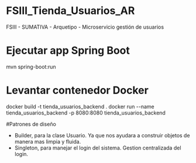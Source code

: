 # FSIII_Tienda_Usuarios_AR
FSIII - SUMATIVA - Arquetipo - Microservicio gestión de usuarios

# Ejecutar app Spring Boot
mvn spring-boot:run

# Levantar contenedor Docker
docker build -t tienda_usuarios_backend .
docker run --name tienda_usuarios_backend -p 8080:8080 tienda_usuarios_backend

#Patrones de diseño
- Builder, para la clase Usuario. Ya que nos ayudara a construir objetos de manera mas limpia y fluida.
- Singleton, para manejar el login del sistema. Gestion centralizada del login.